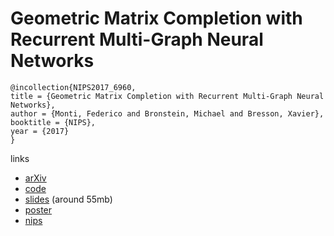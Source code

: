 # Geometric Matrix Completion with Recurrent Multi-Graph Neural Networks

```
@incollection{NIPS2017_6960,
title = {Geometric Matrix Completion with Recurrent Multi-Graph Neural Networks},
author = {Monti, Federico and Bronstein, Michael and Bresson, Xavier},
booktitle = {NIPS},
year = {2017}
}
```
links
- [arXiv](https://arxiv.org/abs/1704.06803)
- [code](https://github.com/fmonti/mgcnn)
- [slides](https://www.dropbox.com/s/cz2tez4v2yccbkd/talk_Newton_01Nov17.pdf?dl=0#) (around 55mb)
- [poster](http://geometricdeeplearning.com/img/posters/main_v2.pdf)
- [nips](http://papers.nips.cc/paper/6960-geometric-matrix-completion-with-recurrent-multi-graph-neural-networks)
